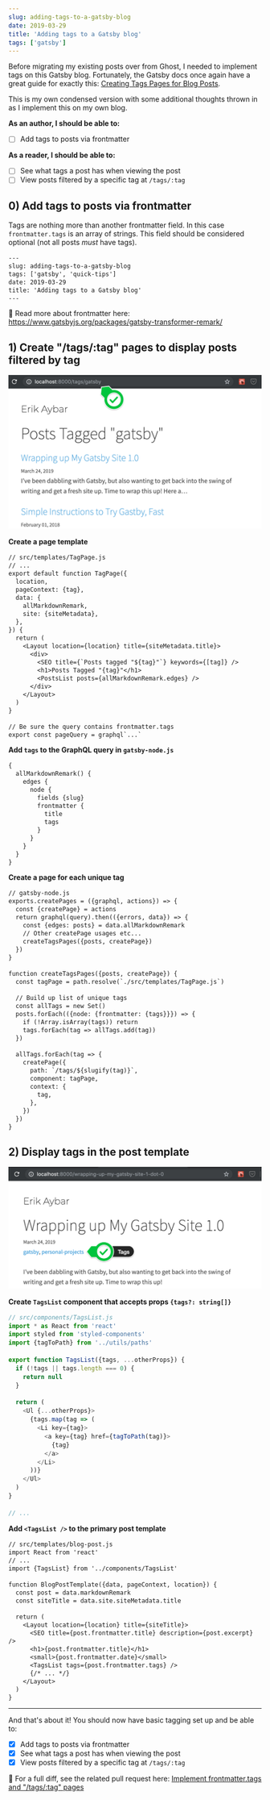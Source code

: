 ```yaml
---
slug: adding-tags-to-a-gatsby-blog
date: 2019-03-29
title: 'Adding tags to a Gatsby blog'
tags: ['gatsby']
---
```


Before migrating my existing posts over from Ghost, I needed to implement tags on this Gatsby blog. Fortunately, the Gatsby docs once again have a great guide for exactly this: [Creating Tags Pages for Blog Posts](https://www.gatsbyjs.org/docs/adding-tags-and-categories-to-blog-posts/).

This is my own condensed version with some additional thoughts thrown in as I implement this on my own blog.

**As an author, I should be able to:**

- [ ] Add tags to posts via frontmatter

**As a reader, I should be able to:**

- [ ] See what tags a post has when viewing the post
- [ ] View posts filtered by a specific tag at `/tags/:tag`

## 0) Add tags to posts via frontmatter

Tags are nothing more than another frontmatter field. In this case `frontmatter.tags` is an array of strings. This field should be considered optional (not all posts _must_ have tags).

```markdown{3}
---
slug: adding-tags-to-a-gatsby-blog
tags: ['gatsby', 'quick-tips']
date: 2019-03-29
title: 'Adding tags to a Gatsby blog'
---
```

📝 Read more about frontmatter here: https://www.gatsbyjs.org/packages/gatsby-transformer-remark/

## 1) Create "/tags/:tag" pages to display posts filtered by tag

![Tag Page](Tag-Page.png)

**Create a page template**

```javascript{22}
// src/templates/TagPage.js
// ...
export default function TagPage({
  location,
  pageContext: {tag},
  data: {
    allMarkdownRemark,
    site: {siteMetadata},
  },
}) {
  return (
    <Layout location={location} title={siteMetadata.title}>
      <div>
        <SEO title={`Posts tagged "${tag}"`} keywords={[tag]} />
        <h1>Posts Tagged "{tag}"</h1>
        <PostsList posts={allMarkdownRemark.edges} />
      </div>
    </Layout>
  )
}

// Be sure the query contains frontmatter.tags
export const pageQuery = graphql`...`
```

**Add `tags` to the GraphQL query in `gatsby-node.js`**

```graphql{8}
{
  allMarkdownRemark() {
    edges {
      node {
        fields {slug}
        frontmatter {
          title
          tags
        }
      }
    }
  }
}
```

**Create a page for each unique tag**

```javascript{7,22-28}
// gatsby-node.js
exports.createPages = ({graphql, actions}) => {
  const {createPage} = actions
  return graphql(query).then(({errors, data}) => {
    const {edges: posts} = data.allMarkdownRemark
    // Other createPage usages etc...
    createTagsPages({posts, createPage})
  })
}

function createTagsPages({posts, createPage}) {
  const tagPage = path.resolve(`./src/templates/TagPage.js`)

  // Build up list of unique tags
  const allTags = new Set()
  posts.forEach(({node: {frontmatter: {tags}}}) => {
    if (!Array.isArray(tags)) return
    tags.forEach(tag => allTags.add(tag))
  })

  allTags.forEach(tag => {
    createPage({
      path: `/tags/${slugify(tag)}`,
      component: tagPage,
      context: {
        tag,
      },
    })
  })
}
```

## 2) Display tags in the post template

![Tags on Post Page](Tags-on-Post-Page.png)

**Create `TagsList` component that accepts props `{tags?: string[]}`**

```javascript
// src/components/TagsList.js
import * as React from 'react'
import styled from 'styled-components'
import {tagToPath} from '../utils/paths'

export function TagsList({tags, ...otherProps}) {
  if (!tags || tags.length === 0) {
    return null
  }

  return (
    <Ul {...otherProps}>
      {tags.map(tag => (
        <Li key={tag}>
          <a key={tag} href={tagToPath(tag)}>
            {tag}
          </a>
        </Li>
      ))}
    </Ul>
  )
}

// ...
```

**Add `<TagsList />` to the primary post template**

```javascript{15}
// src/templates/blog-post.js
import React from 'react'
// ...
import {TagsList} from '../components/TagsList'

function BlogPostTemplate({data, pageContext, location}) {
  const post = data.markdownRemark
  const siteTitle = data.site.siteMetadata.title

  return (
    <Layout location={location} title={siteTitle}>
      <SEO title={post.frontmatter.title} description={post.excerpt} />
      <h1>{post.frontmatter.title}</h1>
      <small>{post.frontmatter.date}</small>
      <TagsList tags={post.frontmatter.tags} />
      {/* ... */}
    </Layout>
  )
}
```

---

And that's about it! You should now have basic tagging set up and be able to:

- [x] Add tags to posts via frontmatter
- [x] See what tags a post has when viewing the post
- [x] View posts filtered by a specific tag at `/tags/:tag`

📝 For a full diff, see the related pull request here: [Implement frontmatter.tags and "/tags/:tag" pages](https://github.com/erikthedeveloper/erikaybar.name-gatsby/pull/1)
